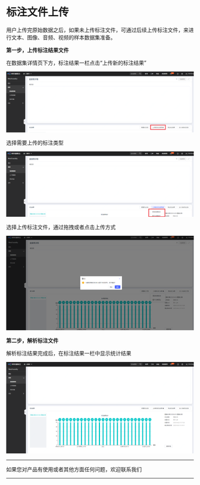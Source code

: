 # 标注文件上传

用户上传完原始数据之后，如果未上传标注文件，可通过后续上传标注文件，来进行文本、图像、音频、视频的样本数据集准备。

**第一步，上传标注结果文件**

在数据集详情页下方，标注结果一栏点击“上传新的标注结果”

![](../../../../../image/AI-and-Machine-Learning/NeuFoundry/8.1.4/8.1.4.2/8.1.4.2.1/8.1.4.2.1.3/1.png)

选择需要上传的标注类型

![](../../../../../image/AI-and-Machine-Learning/NeuFoundry/8.1.4/8.1.4.2/8.1.4.2.1/8.1.4.2.1.3/2.png)

选择上传标注文件，通过拖拽或者点击上传方式

![](../../../../../image/AI-and-Machine-Learning/NeuFoundry/8.1.4/8.1.4.2/8.1.4.2.1/8.1.4.2.1.3/3.png)

**第二步，解析标注文件**

解析标注结果完成后，在标注结果一栏中显示统计结果

![](../../../../../image/AI-and-Machine-Learning/NeuFoundry/8.1.4/8.1.4.2/8.1.4.2.1/8.1.4.2.1.3/4.png)

---

如果您对产品有使用或者其他方面任何问题，欢迎联系我们

---